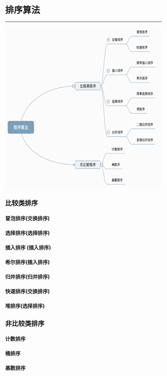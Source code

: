 # 排序算法
---
<img src="./sort.png" alter="排序分类" width="655" height="521"/>


## 比较类排序

### 冒泡排序(交换排序)

### 选择排序(选择排序)

### 插入排序 (插入排序)

### 希尔排序(插入排序)

### 归并排序(归并排序)

### 快速排序(交换排序)

### 堆排序(选择排序)


## 非比较类排序

### 计数排序

### 桶排序

### 基数排序 